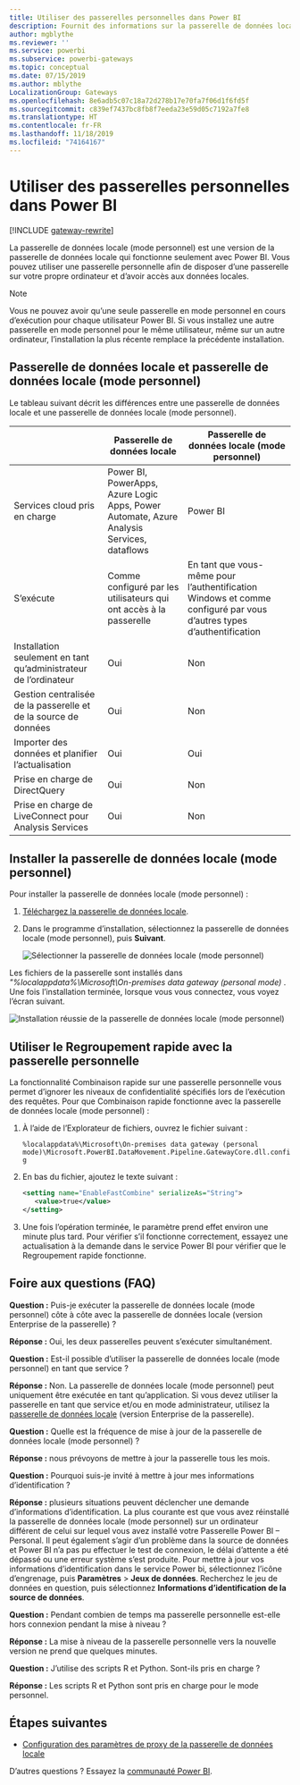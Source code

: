 ```yaml
---
title: Utiliser des passerelles personnelles dans Power BI
description: Fournit des informations sur la passerelle de données locale (mode personnel) pour Power BI que les utilisateurs peuvent utiliser pour se connecter à des données locales.
author: mgblythe
ms.reviewer: ''
ms.service: powerbi
ms.subservice: powerbi-gateways
ms.topic: conceptual
ms.date: 07/15/2019
ms.author: mblythe
LocalizationGroup: Gateways
ms.openlocfilehash: 8e6adb5c07c18a72d278b17e70fa7f06d1f6fd5f
ms.sourcegitcommit: c839ef7437bc8fb8f7eeda23e59d05c7192a7fe8
ms.translationtype: HT
ms.contentlocale: fr-FR
ms.lasthandoff: 11/18/2019
ms.locfileid: "74164167"
---
```

# <a name="use-personal-gateways-in-power-bi"></a>Utiliser des passerelles personnelles dans Power BI

[!INCLUDE [gateway-rewrite](includes/gateway-rewrite.md)]

La passerelle de données locale (mode personnel) est une version de la passerelle de données locale qui fonctionne seulement avec Power BI. Vous pouvez utiliser une passerelle personnelle afin de disposer d’une passerelle sur votre propre ordinateur et d’avoir accès aux données locales.

> [!NOTE]
> Vous ne pouvez avoir qu’une seule passerelle en mode personnel en cours d’exécution pour chaque utilisateur Power BI. Si vous installez une autre passerelle en mode personnel pour le même utilisateur, même sur un autre ordinateur, l’installation la plus récente remplace la précédente installation.

## <a name="on-premises-data-gateway-vs-on-premises-data-gateway-personal-mode"></a>Passerelle de données locale et passerelle de données locale (mode personnel)

Le tableau suivant décrit les différences entre une passerelle de données locale et une passerelle de données locale (mode personnel).

|   |Passerelle de données locale | Passerelle de données locale (mode personnel) |
| ---- | ---- | ---- |
|Services cloud pris en charge |Power BI, PowerApps, Azure Logic Apps, Power Automate, Azure Analysis Services, dataflows |Power BI |
|S’exécute |Comme configuré par les utilisateurs qui ont accès à la passerelle |En tant que vous-même pour l’authentification Windows et comme configuré par vous d’autres types d’authentification |
|Installation seulement en tant qu’administrateur de l’ordinateur |Oui |Non |
|Gestion centralisée de la passerelle et de la source de données |Oui |Non |
|Importer des données et planifier l’actualisation |Oui |Oui |
|Prise en charge de DirectQuery |Oui |Non |
|Prise en charge de LiveConnect pour Analysis Services |Oui |Non |

## <a name="install-the-on-premises-data-gateway-personal-mode"></a>Installer la passerelle de données locale (mode personnel)

Pour installer la passerelle de données locale (mode personnel) :

1. [Téléchargez la passerelle de données locale](https://go.microsoft.com/fwlink/?LinkId=820925&clcid=0x409).

2. Dans le programme d’installation, sélectionnez la passerelle de données locale (mode personnel), puis **Suivant**.

   ![Sélectionner la passerelle de données locale (mode personnel)](media/service-gateway-personal-mode/personal-gateway-select.png)

Les fichiers de la passerelle sont installés dans _"%localappdata%\Microsoft\On-premises data gateway (personal mode)_ . Une fois l’installation terminée, lorsque vous vous connectez, vous voyez l’écran suivant.

![Installation réussie de la passerelle de données locale (mode personnel)](media/service-gateway-personal-mode/personal-gateway-complete.png)

## <a name="use-fast-combine-with-the-personal-gateway"></a>Utiliser le Regroupement rapide avec la passerelle personnelle

La fonctionnalité Combinaison rapide sur une passerelle personnelle vous permet d’ignorer les niveaux de confidentialité spécifiés lors de l’exécution des requêtes. Pour que Combinaison rapide fonctionne avec la passerelle de données locale (mode personnel) :

1. À l’aide de l’Explorateur de fichiers, ouvrez le fichier suivant :

   `%localappdata%\Microsoft\On-premises data gateway (personal mode)\Microsoft.PowerBI.DataMovement.Pipeline.GatewayCore.dll.config`

2. En bas du fichier, ajoutez le texte suivant :

    ```xml
    <setting name="EnableFastCombine" serializeAs="String">
       <value>true</value>
    </setting>
    ```

3. Une fois l’opération terminée, le paramètre prend effet environ une minute plus tard. Pour vérifier s’il fonctionne correctement, essayez une actualisation à la demande dans le service Power BI pour vérifier que le Regroupement rapide fonctionne.

## <a name="frequently-asked-questions-faq"></a>Foire aux questions (FAQ)

**Question :** Puis-je exécuter la passerelle de données locale (mode personnel) côte à côte avec la passerelle de données locale (version Enterprise de la passerelle) ?
  
**Réponse :** Oui, les deux passerelles peuvent s’exécuter simultanément.

**Question :** Est-il possible d’utiliser la passerelle de données locale (mode personnel) en tant que service ?
  
**Réponse :** Non. La passerelle de données locale (mode personnel) peut uniquement être exécutée en tant qu’application. Si vous devez utiliser la passerelle en tant que service et/ou en mode administrateur, utilisez la [passerelle de données locale](/data-integration/gateway/service-gateway-onprem) (version Enterprise de la passerelle).

**Question :** Quelle est la fréquence de mise à jour de la passerelle de données locale (mode personnel) ?
  
**Réponse :** nous prévoyons de mettre à jour la passerelle tous les mois.

**Question :** Pourquoi suis-je invité à mettre à jour mes informations d’identification ?
  
**Réponse :** plusieurs situations peuvent déclencher une demande d’informations d’identification. La plus courante est que vous avez réinstallé la passerelle de données locale (mode personnel) sur un ordinateur différent de celui sur lequel vous avez installé votre Passerelle Power BI – Personal. Il peut également s’agir d’un problème dans la source de données et Power BI n’a pas pu effectuer le test de connexion, le délai d’attente a été dépassé ou une erreur système s’est produite. Pour mettre à jour vos informations d’identification dans le service Power bi, sélectionnez l’icône d’engrenage, puis **Paramètres** > **Jeux de données**. Recherchez le jeu de données en question, puis sélectionnez **Informations d’identification de la source de données**.

**Question :** Pendant combien de temps ma passerelle personnelle est-elle hors connexion pendant la mise à niveau ?
  
**Réponse :** La mise à niveau de la passerelle personnelle vers la nouvelle version ne prend que quelques minutes.

**Question :** J’utilise des scripts R et Python. Sont-ils pris en charge ?
  
**Réponse :** Les scripts R et Python sont pris en charge pour le mode personnel.

## <a name="next-steps"></a>Étapes suivantes

* [Configuration des paramètres de proxy de la passerelle de données locale](/data-integration/gateway/service-gateway-proxy)  

D’autres questions ? Essayez la [communauté Power BI](https://community.powerbi.com/).

